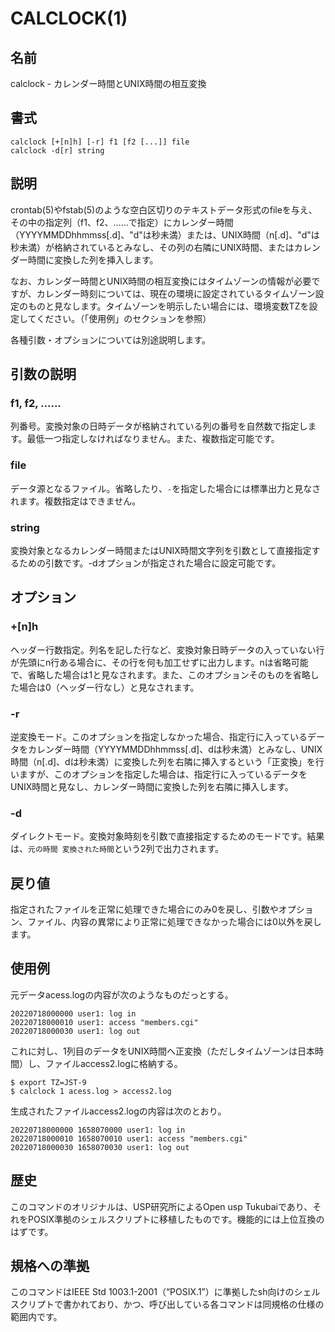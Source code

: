 # CALCLOCK(1)

## 名前

calclock - カレンダー時間とUNIX時間の相互変換

## 書式

```sh:
calclock [+[n]h] [-r] f1 [f2 [...]] file
calclock -d[r] string
```

## 説明

crontab(5)やfstab(5)のような空白区切りのテキストデータ形式のfileを与え、その中の指定列（f1、f2、……で指定）にカレンダー時間（YYYYMMDDhhmmss[.d]、"d"は秒未満）または、UNIX時間（n[.d]、"d"は秒未満）が格納されているとみなし、その列の右隣にUNIX時間、またはカレンダー時間に変換した列を挿入します。

なお、カレンダー時間とUNIX時間の相互変換にはタイムゾーンの情報が必要ですが、カレンダー時刻については、現在の環境に設定されているタイムゾーン設定のものと見なします。タイムゾーンを明示したい場合には、環境変数TZを設定してください。（「使用例」のセクションを参照）

各種引数・オプションについては別途説明します。

## 引数の説明

### f1, f2, ......

列番号。変換対象の日時データが格納されている列の番号を自然数で指定します。最低一つ指定しなければなりません。また、複数指定可能です。

### file

データ源となるファイル。省略したり、`-`を指定した場合には標準出力と見なされます。複数指定はできません。

### string

変換対象となるカレンダー時間またはUNIX時間文字列を引数として直接指定するための引数です。-dオプションが指定された場合に設定可能です。

## オプション

### +[n]h

ヘッダー行数指定。列名を記した行など、変換対象日時データの入っていない行が先頭にn行ある場合に、その行を何も加工せずに出力します。nは省略可能で、省略した場合は1と見なされます。また、このオプションそのものを省略した場合は0（ヘッダー行なし）と見なされます。

### -r

逆変換モード。このオプションを指定しなかった場合、指定行に入っているデータをカレンダー時間（YYYYMMDDhhmmss[.d]、dは秒未満）とみなし、UNIX時間（n[.d]、dは秒未満）に変換した列を右隣に挿入するという「正変換」を行いますが、このオプションを指定した場合は、指定行に入っているデータをUNIX時間と見なし、カレンダー時間に変換した列を右隣に挿入します。

### -d

ダイレクトモード。変換対象時刻を引数で直接指定するためのモードです。結果は、`元の時間 変換された時間`という2列で出力されます。

## 戻り値

指定されたファイルを正常に処理できた場合にのみ0を戻し、引数やオプション、ファイル、内容の異常により正常に処理できなかった場合には0以外を戻します。

## 使用例

元データacess.logの内容が次のようなものだっとする。


```text:acess.log
20220718000000 user1: log in
20220718000010 user1: access "members.cgi"
20220718000030 user1: log out
```

これに対し、1列目のデータをUNIX時間へ正変換（ただしタイムゾーンは日本時間）し、ファイルaccess2.logに格納する。

```sh:
$ export TZ=JST-9
$ calclock 1 acess.log > access2.log
```

生成されたファイルaccess2.logの内容は次のとおり。

```text:acess2.log
20220718000000 1658070000 user1: log in
20220718000010 1658070010 user1: access "members.cgi"
20220718000030 1658070030 user1: log out
```

## 歴史

このコマンドのオリジナルは、USP研究所によるOpen usp Tukubaiであり、それをPOSIX準拠のシェルスクリプトに移植したものです。機能的には上位互換のはずです。

## 規格への準拠

このコマンドはIEEE Std 1003.1-2001（“POSIX.1”）に準拠したsh向けのシェルスクリプトで書かれており、かつ、呼び出している各コマンドは同規格の仕様の範囲内です。
